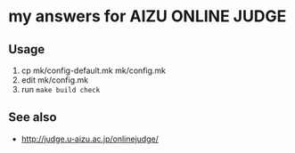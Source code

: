 my answers for AIZU ONLINE JUDGE
================================

Usage
-----

1. cp mk/config-default.mk mk/config.mk
2. edit mk/config.mk
3. run `make build check`


See also
--------

* http://judge.u-aizu.ac.jp/onlinejudge/
